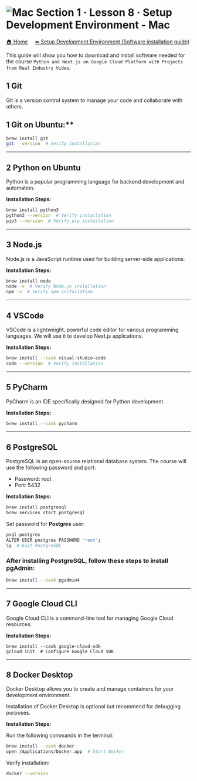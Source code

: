 # ![Mac](https://raw.githubusercontent.com/ditlef9/python-nextjs-postgresql-devsecops-gcp/main/_docs/mac-32x23.png)  Section 1 · Lesson 8 · Setup Development Environment - Mac 

[🏠 Home](../../)
&nbsp; &nbsp;
[⬅ Setup Development Environment (Software installation guide)](../../#%EF%B8%8F-2-setup-development-environment-software-installation-guide)

This guide will show you how to download and install software needed for the course
`Python and Next.js on Google Cloud Platform with Projects from Real Industry Video`.


## 1 Git

Git is a version control system to manage your code and collaborate with others.


## 1 Git on Ubuntu:**

```bash
brew install git
git --version  # Verify installation
```

---

## 2 Python on Ubuntu

Python is a popular programming language for backend development and automation.

**Installation Steps:**

```bash
brew install python3
python3 --version  # Verify installation
pip3 --version  # Verify pip installation
```

---

## 3 Node.js

Node.js is a JavaScript runtime used for building server-side applications.


**Installation Steps:**

```bash
brew install node
node -v  # Verify Node.js installation
npm -v  # Verify npm installation
```

---

## 4 VSCode

VSCode is a lightweight, powerful code editor for various programming languages. We will use it to develop Next.js applications.


**Installation Steps:**
```bash
brew install --cask visual-studio-code
code --version  # Verify installation
```


---

## 5 PyCharm


PyCharm is an IDE specifically designed for Python development.


**Installation Steps:**

```bash
brew install --cask pycharm
```

---

## 6 PostgreSQL

PostgreSQL is an open-source relational database system. The course will use the following password and port:

* Password: root
* Port: 5432


**Installation Steps:**
```bash
brew install postgresql
brew services start postgresql
```


Set password for **Postgres** user:
```bash
psql postgres
ALTER USER postgres PASSWORD 'root';
\q  # Exit PostgreSQL
```

### After installing PostgreSQL, follow these steps to install pgAdmin:


```bash
brew install --cask pgadmin4
```


---

## 7 Google Cloud CLI

Google Cloud CLI is a command-line tool for managing Google Cloud resources.


**Installation Steps:**


```
brew install --cask google-cloud-sdk
gcloud init  # Configure Google Cloud SDK
```


---

## 8 Docker Desktop


Docker Desktop allows you to create and manage containers for your development environment.

Installation of Docker Desktop is optional but recommend for debugging purposes.



**Installation Steps:**

Run the following commands in the terminal:

```bash
brew install --cask docker
open /Applications/Docker.app  # Start Docker
```

Verify installation:

```bash
docker --version

```